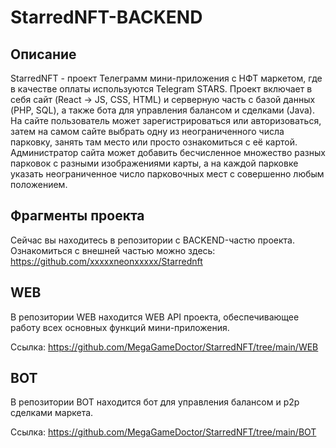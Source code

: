 # StarredNFT-BACKEND
## Описание
StarredNFT - проект Телеграмм мини-приложения с НФТ маркетом, где в качестве оплаты используются Telegram STARS. Проект включает в себя сайт (React -> JS, CSS, HTML) и серверную часть с базой данных (PHP, SQL), а также бота для управления балансом и сделками (Java). На сайте пользователь может зарегистрироваться или авторизоваться, затем на самом сайте выбрать одну из неограниченного числа парковку, занять там место или просто ознакомиться с её картой. Администратор сайта может добавить бесчисленное множество разных парковок с разными изображениями карты, а на каждой парковке указать неограниченное число парковочных мест с совершенно любым положением.
## Фрагменты проекта
Сейчас вы находитесь в репозитории с BACKEND-частю проекта. Ознакомиться с внешней частью можно здесь: https://github.com/xxxxxneonxxxxx/Starrednft
## WEB
В репозитории WEB находится WEB API проекта, обеспечивающее работу всех основных функций мини-приложения.

Ссылка: https://github.com/MegaGameDoctor/StarredNFT/tree/main/WEB
## BOT
В репозитории BOT находится бот для управления балансом и p2p сделками маркета.

Ссылка: https://github.com/MegaGameDoctor/StarredNFT/tree/main/BOT
